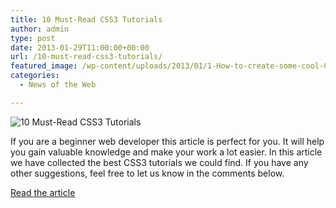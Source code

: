 ```yaml
---
title: 10 Must-Read CSS3 Tutorials
author: admin
type: post
date: 2013-01-29T11:00:00+00:00
url: /10-must-read-css3-tutorials/
featured_image: /wp-content/uploads/2013/01/1-How-to-create-some-cool-CSS3-buttons.jpg
categories:
  - News of the Web

---
```

<img src="https://i1.wp.com/www.webdesigndev.com/wp-content/uploads/2013/01/1-How-to-create-some-cool-CSS3-buttons.jpg?w=700" alt="10 Must-Read CSS3 Tutorials" data-recalc-dims="1" />

If you are a beginner web developer this article is perfect for you. It will help you gain valuable knowledge and make your work a lot easier. In this article we have collected the best CSS3 tutorials we could find. If you have any other suggestions, feel free to let us know in the comments below.

<a href="http://www.webdesigndev.com/web-development/10-must-read-css3-tutorials" title="10 Must-Read CSS3 Tutorials" target="_blank">Read the article</a>